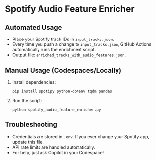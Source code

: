 # Spotify Audio Feature Enricher

## Automated Usage

- Place your Spotify track IDs in `input_tracks.json`.
- Every time you push a change to `input_tracks.json`, GitHub Actions automatically runs the enrichment script.
- Output file: `enriched_tracks_with_audio_features.json`.

## Manual Usage (Codespaces/Locally)

1. Install dependencies:
    ```
    pip install spotipy python-dotenv tqdm pandas
    ```
2. Run the script:
    ```
    python spotify_audio_feature_enricher.py
    ```

## Troubleshooting

- Credentials are stored in `.env`. If you ever change your Spotify app, update this file.
- API rate limits are handled automatically.
- For help, just ask Copilot in your Codespace!